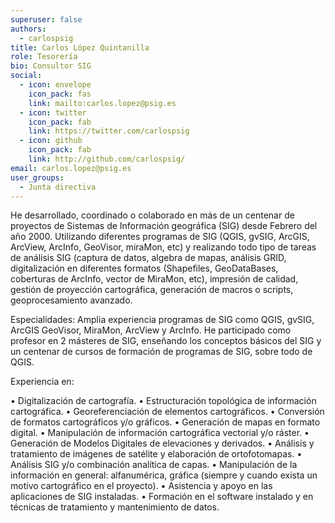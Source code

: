 ```yaml
---
superuser: false
authors:
  - carlospsig
title: Carlos López Quintanilla
role: Tesorería
bio: Consultor SIG
social:
  - icon: envelope
    icon_pack: fas
    link: mailto:carlos.lopez@psig.es
  - icon: twitter
    icon_pack: fab
    link: https://twitter.com/carlospsig
  - icon: github
    icon_pack: fab
    link: http://github.com/carlospsig/
email: carlos.lopez@psig.es
user_groups:
  - Junta directiva
---
```

He desarrollado, coordinado o colaborado en más de un centenar de proyectos de Sistemas de Información geográfica (SIG) desde Febrero del año 2000. Utilizando diferentes programas de SIG (QGIS, gvSIG, ArcGIS, ArcView, ArcInfo, GeoVisor, miraMon, etc) y realizando todo tipo de tareas de análisis SIG (captura de datos, algebra de mapas, análisis GRID, digitalización en diferentes formatos (Shapefiles, GeoDataBases, coberturas de ArcInfo, vector de MiraMon, etc), impresión de calidad, gestión de proyección cartográfica, generación de macros o scripts, geoprocesamiento avanzado.

Especialidades: Amplia experiencia programas de SIG como QGIS, gvSIG, ArcGIS GeoVisor, MiraMon, ArcView y ArcInfo. He participado como profesor en 2 másteres de SIG, enseñando los conceptos básicos del SIG y un centenar de cursos de formación de programas de SIG, sobre todo de QGIS.

Experiencia en:

• Digitalización de cartografía.
• Estructuración topológica de información cartográfica.
• Georeferenciación de elementos cartográficos.
• Conversión de formatos cartográficos y/o gráficos.
• Generación de mapas en formato digital.
• Manipulación de información cartográfica vectorial y/o ráster.
• Generación de Modelos Digitales de elevaciones y derivados.
• Análisis y tratamiento de imágenes de satélite y elaboración de ortofotomapas.
• Análisis SIG y/o combinación analítica de capas.
• Manipulación de la información en general: alfanumérica, gráfica (siempre y cuando exista un motivo cartográfico en el proyecto).
• Asistencia y apoyo en las aplicaciones de SIG instaladas.
• Formación en el software instalado y en técnicas de tratamiento y mantenimiento de datos.

